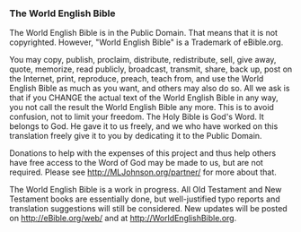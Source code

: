 ### The World English Bible

The World English Bible is in the Public Domain. That means that it is not copyrighted. However, "World English Bible"
is a Trademark of eBible.org.

You may copy, publish, proclaim, distribute, redistribute, sell, give away, quote, memorize, read publicly, broadcast,
transmit, share, back up, post on the Internet, print, reproduce, preach, teach from, and use the World English Bible as
much as you want, and others may also do so. All we ask is that if you CHANGE the actual text of the World English Bible
in any way, you not call the result the World English Bible any more. This is to avoid confusion, not to limit your
freedom. The Holy Bible is God's Word. It belongs to God. He gave it to us freely, and we who have worked on this
translation freely give it to you by dedicating it to the Public Domain.

Donations to help with the expenses of this project and thus help others have free access to the Word of God may be made
to us, but are not required. Please see http://MLJohnson.org/partner/ for more about that.

The World English Bible is a work in progress. All Old Testament and New Testament books are essentially done, but
well-justified typo reports and translation suggestions will still be considered. New updates will be posted on
http://eBible.org/web/ and at http://WorldEnglishBible.org.
